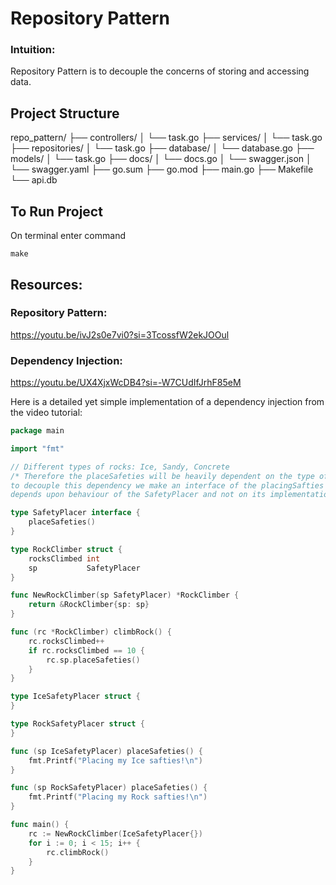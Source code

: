 # Repository Pattern

### Intuition:
Repository Pattern is to decouple the concerns of storing and accessing data.

## Project Structure
repo_pattern/
├── controllers/
│   └── task.go   <!-- Handles all the HTTP requests. -->
├── services/
│   └── task.go   <!-- Intermediary between controllers and repsoitories. Handles all the business logic. -->
├── repositories/
│   └── task.go   <!-- Implements all the database interactions. -->
├── database/
│   └── database.go   <!-- Creates a database connection. (To improve with interfaces) -->
├── models/
│   └── task.go   <!-- Task entity structure. -->
├── docs/   <!-- Swagger docs -->
│   └── docs.go
│   └── swagger.json
│   └── swagger.yaml
├── go.sum
├── go.mod
├── main.go
├── Makefile   
└── api.db

## To Run Project
On terminal enter command 
```
make
```

## Resources:
### Repository Pattern:
https://youtu.be/ivJ2s0e7vi0?si=3TcossfW2ekJOOul
### Dependency Injection:
https://youtu.be/UX4XjxWcDB4?si=-W7CUdIfJrhF85eM   

Here is a detailed yet simple implementation of a dependency injection from the video tutorial:
```go
package main

import "fmt"

// Different types of rocks: Ice, Sandy, Concrete
/* Therefore the placeSafeties will be heavily dependent on the type of rock being climbed
to decouple this dependency we make an interface of the placingSafties so that the climber
depends upon behaviour of the SafetyPlacer and not on its implementation*/

type SafetyPlacer interface {
	placeSafeties()
}

type RockClimber struct {
	rocksClimbed int
	sp           SafetyPlacer
}

func NewRockClimber(sp SafetyPlacer) *RockClimber {
	return &RockClimber{sp: sp}
}

func (rc *RockClimber) climbRock() {
	rc.rocksClimbed++
	if rc.rocksClimbed == 10 {
		rc.sp.placeSafeties()
	}
}

type IceSafetyPlacer struct {
}

type RockSafetyPlacer struct {
}

func (sp IceSafetyPlacer) placeSafeties() {
	fmt.Printf("Placing my Ice safties!\n")
}

func (sp RockSafetyPlacer) placeSafeties() {
	fmt.Printf("Placing my Rock safties!\n")
}

func main() {
	rc := NewRockClimber(IceSafetyPlacer{})
	for i := 0; i < 15; i++ {
		rc.climbRock()
	}
}
```
